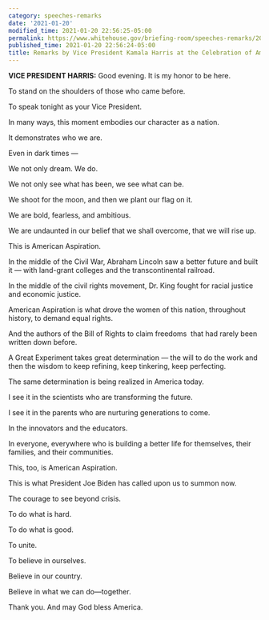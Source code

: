 ```yaml
---
category: speeches-remarks
date: '2021-01-20'
modified_time: 2021-01-20 22:56:25-05:00
permalink: https://www.whitehouse.gov/briefing-room/speeches-remarks/2021/01/20/remarks-by-vice-president-kamala-harris-at-the-celebration-of-america/
published_time: 2021-01-20 22:56:24-05:00
title: Remarks by Vice President Kamala Harris at the Celebration of America
---
```

 
**VICE PRESIDENT HARRIS:** Good evening. It is my honor to be here.

To stand on the shoulders of those who came before. 

To speak tonight as your Vice President.

In many ways, this moment embodies our character as a nation.

It demonstrates who we are. 

Even in dark times —

We not only dream. We do. 

We not only see what has been, we see what can be. 

We shoot for the moon, and then we plant our flag on it. 

We are bold, fearless, and ambitious. 

We are undaunted in our belief that we shall overcome, that we will rise
up.

This is American Aspiration. 

In the middle of the Civil War, Abraham Lincoln saw a better future and
built it — with land-grant colleges and the transcontinental railroad. 

In the middle of the civil rights movement, Dr. King fought for racial
justice and economic justice.

American Aspiration is what drove the women of this nation, throughout
history, to demand equal rights.

And the authors of the Bill of Rights to claim freedoms  that had rarely
been written down before.

A Great Experiment takes great determination — the will to do the
work and then the wisdom to keep refining, keep tinkering, keep
perfecting.

The same determination is being realized in America today. 

I see it in the scientists who are transforming the future.

I see it in the parents who are nurturing generations to come.

In the innovators and the educators.

In everyone, everywhere who is building a better life for themselves,
their families, and their communities.

This, too, is American Aspiration. 

This is what President Joe Biden has called upon us to summon now.

The courage to see beyond crisis.

To do what is hard.

To do what is good. 

To unite.

To believe in ourselves.

Believe in our country. 

Believe in what we can do—together.

Thank you. And may God bless America.
